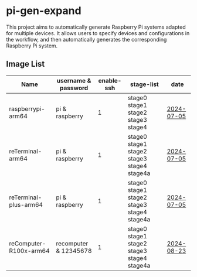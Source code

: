 # pi-gen-expand

This project aims to automatically generate Raspberry Pi systems adapted for multiple devices. It allows users to specify devices and configurations in the workflow, and then automatically generates the corresponding Raspberry Pi system.

## Image List

| Name                  |   username & password   | enable-ssh |                 stage-list                  |      date      |
|-----------------------|-------------------------|------------|---------------------------------------------|----------------|
| raspberrypi-arm64     | pi & raspberry          | 1          | stage0 stage1 stage2 stage3 stage4          | [2024-07-05](https://github.com/Seeed-Studio/pi-gen-expand/releases/download/v1.0.0/Raspbian-raspberrypi-arm64)|
| reTerminal-arm64      | pi & raspberry          | 1          | stage0 stage1 stage2 stage3 stage4 stage4a  | [2024-07-05](https://github.com/Seeed-Studio/pi-gen-expand/releases/download/v1.0.0/Raspbian-reTerminal-arm64)|
| reTerminal-plus-arm64 | pi & raspberry          | 1          | stage0 stage1 stage2 stage3 stage4 stage4a  | [2024-07-05](https://github.com/Seeed-Studio/pi-gen-expand/releases/download/v1.0.0/Raspbian-reTerminal-plus-arm64)|
| reComputer-R100x-arm64 | recomputer & 12345678   | 1          | stage0 stage1 stage2 stage3 stage4 stage4a  | [2024-08-23](https://github.com/Seeed-Studio/pi-gen-expand/releases/download/v1.0.1/Raspbian-reComputer-R100x-arm64)|


